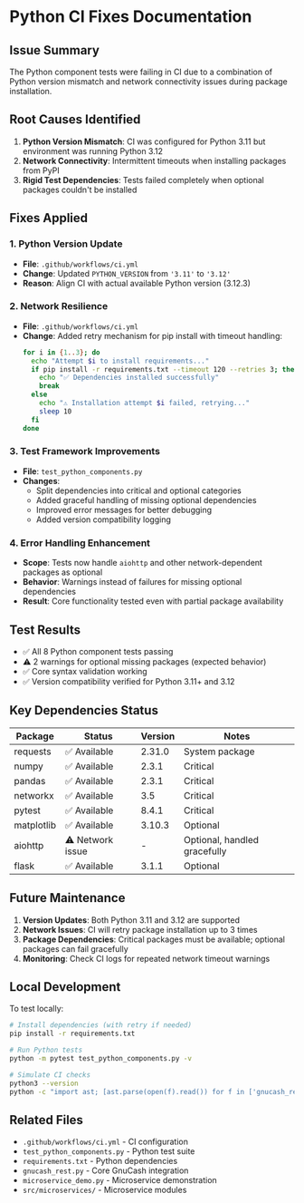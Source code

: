 # Python CI Fixes Documentation

## Issue Summary
The Python component tests were failing in CI due to a combination of Python version mismatch and network connectivity issues during package installation.

## Root Causes Identified
1. **Python Version Mismatch**: CI was configured for Python 3.11 but environment was running Python 3.12
2. **Network Connectivity**: Intermittent timeouts when installing packages from PyPI
3. **Rigid Test Dependencies**: Tests failed completely when optional packages couldn't be installed

## Fixes Applied

### 1. Python Version Update
- **File**: `.github/workflows/ci.yml`
- **Change**: Updated `PYTHON_VERSION` from `'3.11'` to `'3.12'`
- **Reason**: Align CI with actual available Python version (3.12.3)

### 2. Network Resilience
- **File**: `.github/workflows/ci.yml`
- **Change**: Added retry mechanism for pip install with timeout handling:
  ```bash
  for i in {1..3}; do
    echo "Attempt $i to install requirements..."
    if pip install -r requirements.txt --timeout 120 --retries 3; then
      echo "✅ Dependencies installed successfully"
      break
    else
      echo "⚠️ Installation attempt $i failed, retrying..."
      sleep 10
    fi
  done
  ```

### 3. Test Framework Improvements
- **File**: `test_python_components.py`
- **Changes**:
  - Split dependencies into critical and optional categories
  - Added graceful handling of missing optional dependencies
  - Improved error messages for better debugging
  - Added version compatibility logging

### 4. Error Handling Enhancement
- **Scope**: Tests now handle `aiohttp` and other network-dependent packages as optional
- **Behavior**: Warnings instead of failures for missing optional dependencies
- **Result**: Core functionality tested even with partial package availability

## Test Results
- ✅ All 8 Python component tests passing
- ⚠️ 2 warnings for optional missing packages (expected behavior)
- ✅ Core syntax validation working
- ✅ Version compatibility verified for Python 3.11+ and 3.12

## Key Dependencies Status
| Package | Status | Version | Notes |
|---------|--------|---------|-------|
| requests | ✅ Available | 2.31.0 | System package |
| numpy | ✅ Available | 2.3.1 | Critical |
| pandas | ✅ Available | 2.3.1 | Critical |
| networkx | ✅ Available | 3.5 | Critical |
| pytest | ✅ Available | 8.4.1 | Critical |
| matplotlib | ✅ Available | 3.10.3 | Optional |
| aiohttp | ⚠️ Network issue | - | Optional, handled gracefully |
| flask | ✅ Available | 3.1.1 | Optional |

## Future Maintenance
1. **Version Updates**: Both Python 3.11 and 3.12 are supported
2. **Network Issues**: CI will retry package installation up to 3 times
3. **Package Dependencies**: Critical packages must be available; optional packages can fail gracefully
4. **Monitoring**: Check CI logs for repeated network timeout warnings

## Local Development
To test locally:
```bash
# Install dependencies (with retry if needed)
pip install -r requirements.txt

# Run Python tests
python -m pytest test_python_components.py -v

# Simulate CI checks
python3 --version
python -c "import ast; [ast.parse(open(f).read()) for f in ['gnucash_rest.py', 'microservice_demo.py']]; print('✅ Syntax validation passed')"
```

## Related Files
- `.github/workflows/ci.yml` - CI configuration
- `test_python_components.py` - Python test suite
- `requirements.txt` - Python dependencies
- `gnucash_rest.py` - Core GnuCash integration
- `microservice_demo.py` - Microservice demonstration
- `src/microservices/` - Microservice modules